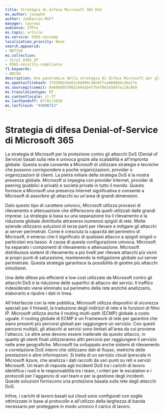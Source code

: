 ```yaml
---
title: Strategia di difesa Microsoft 365 DoS
ms.author: josephd
author: JoeDavies-MSFT
manager: laurawi
audience: ITPro
ms.topic: article
ms.service: O365-seccomp
localization_priority: None
search.appverid:
- MET150
ms.collection:
- Strat_O365_IP
- M365-security-compliance
f1.keywords:
- NOCSH
description: Una panoramica della strategia di difesa Microsoft per gli attacchi DoS (Denial of Service).
ms.openlocfilehash: f3359bb39e01c6b090c30e9f7ce88d69dc3be17e
ms.sourcegitcommit: 6e608d957082244d1b4ffb47942e5847ec18c0b9
ms.translationtype: MT
ms.contentlocale: it-IT
ms.lasthandoff: 07/01/2020
ms.locfileid: "44998753"
---
```

# <a name="microsoft-365-denial-of-service-defense-strategy"></a>Strategia di difesa Denial-of-Service di Microsoft 365

La strategia di Microsoft per la protezione contro gli attacchi DoS (Denial of Service) basati sulla rete è univoca grazie alla scalabilità e all'impronta globale. Questa scala consente a Microsoft di utilizzare strategie e tecniche che possono corrispondere a poche organizzazioni, provider o organizzazioni di clienti. La pietra miliare della strategia DoS è la nostra presenza globale. Microsoft si impegna con provider Internet, provider di peering (pubblici e privati) e società private in tutto il mondo. Questo fornisce a Microsoft una presenza Internet significativa e consente a Microsoft di assorbire gli attacchi su un'area di grandi dimensioni.

Dato questo tipo di carattere univoco, Microsoft utilizza processi di rilevamento e attenuazione che differiscono da quelli utilizzati dalle grandi imprese. La strategia si basa su una separazione tra il rilevamento e la riduzione globale distribuita attraverso numerosi spigoli di rete. Molte aziende utilizzano soluzioni di terze parti per rilevare e mitigare gli attacchi ai server perimetrali. Come è cresciuta la capacità del perimetro di Microsoft, è emerso che il significato di qualsiasi attacco a spigoli singoli o particolari era basso. A causa di questa configurazione univoca, Microsoft ha separato i componenti di rilevamento e attenuazione. Microsoft distribuisce sistemi di rilevamento a più livelli per rilevare attacchi più vicini ai propri punti di saturazione, mantenendo la mitigazione globale sul server perimetrale. Questa strategia garantisce la possibilità di gestire più attacchi simultanei.

Una delle difese più efficienti e low cost utilizzate da Microsoft contro gli attacchi DoS è la riduzione delle superfici di attacco dei servizi. Il traffico indesiderato viene eliminato sul perimetro della rete anziché analizzarlo, elaborarlo e ripulire i dati in linea.

All'interfaccia con la rete pubblica, Microsoft utilizza dispositivi di sicurezza speciali per il firewall, la traduzione degli indirizzi di rete e le funzioni di filtro IP. Microsoft utilizza anche il routing multi-path (ECMP) globale a costo uguale. Il routing globale di ECMP è un Framework di rete per garantire che siano presenti più percorsi globali per raggiungere un servizio. Con questi percorsi multipli, gli attacchi ai servizi sono limitati all'area da cui proviene l'attacco. Le altre aree devono essere inalterate da questo attacco, in quanto gli utenti finali utilizzeranno altri percorsi per raggiungere il servizio nelle aree geografiche. Microsoft ha sviluppato anche sistemi di rilevamento e correlazione DoS interni che utilizzano dati di flusso, metriche delle prestazioni e altre informazioni. Si tratta di un servizio cloud iperscala in Microsoft Azure, che analizza i dati raccolti da vari punti su reti e servizi Microsoft. Un team di risposta agli incidenti DoS tra i carichi di lavoro identifica i ruoli e le responsabilità tra i team, i criteri per le escalation e i protocolli per l'aggancio di vari team e per la gestione degli incidenti. Queste soluzioni forniscono una protezione basata sulla rete dagli attacchi DoS.

Infine, i carichi di lavoro basati sul cloud sono configurati con soglie ottimizzate in base al protocollo e all'utilizzo della larghezza di banda necessario per proteggere in modo univoco il carico di lavoro.
